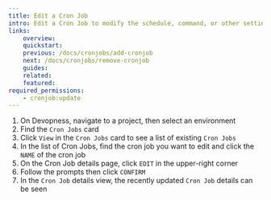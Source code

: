 ```yaml
---
title: Edit a Cron Job
intro: Edit a Cron Job to modify the schedule, command, or other settings of an existing Cron Job.
links:
    overview:
    quickstart:
    previous: /docs/cronjobs/add-cronjob
    next: /docs/cronjobs/remove-cronjob
    guides:
    related:
    featured:
required_permissions:
    - cronjob:update
---
```


1. On Devopness, navigate to a project, then select an environment
1. Find the `Cron Jobs` card
1. Click `View` in the `Cron Jobs` card to see a list of existing `Cron Jobs`
1. In the list of Cron Jobs, find the cron job you want to edit and click the `NAME` of the cron job
1. On the Cron Job details page, click `EDIT` in the upper-right corner
1. Follow the prompts then click `CONFIRM`
1. In the `Cron Job` details view, the recently updated `Cron Job` details can be seen
